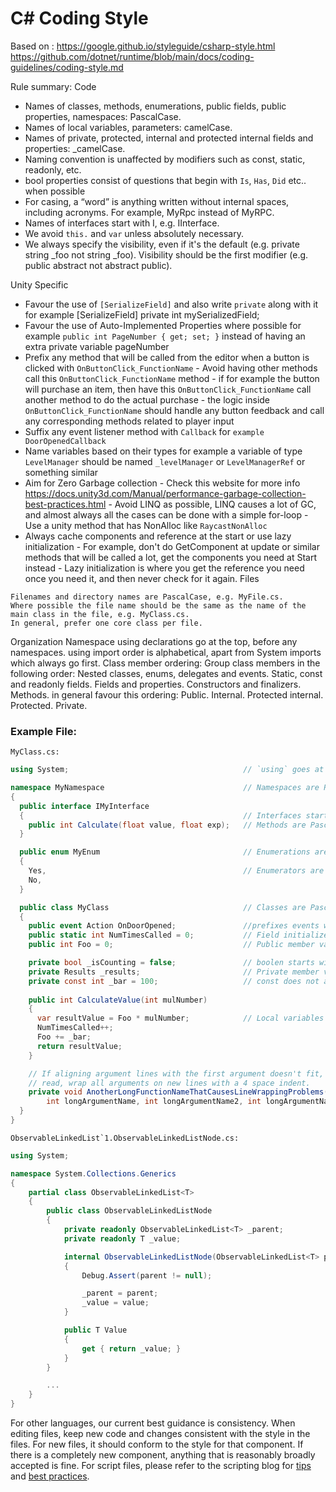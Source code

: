 C# Coding Style
===============

Based on :
https://google.github.io/styleguide/csharp-style.html
https://github.com/dotnet/runtime/blob/main/docs/coding-guidelines/coding-style.md

Rule summary:
Code

   - Names of classes, methods, enumerations, public fields, public properties, namespaces: PascalCase.
   - Names of local variables, parameters: camelCase.
   - Names of private, protected, internal and protected internal fields and properties: _camelCase.
   - Naming convention is unaffected by modifiers such as const, static, readonly, etc.
   - bool properties consist of questions that begin with `Is`, `Has`, `Did` etc.. when possible
   - For casing, a “word” is anything written without internal spaces, including acronyms. For example, MyRpc instead of MyRPC.
   - Names of interfaces start with I, e.g. IInterface.
   - We avoid `this.` and `var` unless absolutely necessary.
   - We always specify the visibility, even if it's the default (e.g. private string _foo not string _foo). Visibility should be the first modifier (e.g. public abstract not abstract public).

Unity Specific 
   - Favour the use of `[SerializeField]` and also write `private` along with it for example [SerializeField] private int mySerializedField;
   - Favour the use of Auto-Implemented Properties where possible for example `public int PageNumber { get; set; }` instead of having an extra private variable pageNumber
   - Prefix any method that will be called from the editor when a button is clicked with `OnButtonClick_FunctionName`
         - Avoid having other methods call this `OnButtonClick_FunctionName` method
         - if for example the button will purchase an item, then have this `OnButtonClick_FunctionName` call another method to do the actual purchase
         - the logic inside `OnButtonClick_FunctionName` should handle any button feedback and call any corresponding methods related to player input
   - Suffix any event listener method with `Callback` for `example DoorOpenedCallback`
   - Name variables based on their types for example a variable of type `LevelManager` should be named `_levelManager` or `LevelManagerRef` or something similar
   - Aim for Zero Garbage collection
         - Check this website for more info https://docs.unity3d.com/Manual/performance-garbage-collection-best-practices.html
         - Avoid LINQ as possible, LINQ causes a lot of GC, and almost always all the cases can be done with a simple for-loop
         - Use a unity method that has NonAlloc like `RaycastNonAlloc`
   - Always cache components and reference at the start or use lazy initialization
         - For example, don't do GetComponent at update or similar methods that will be called a lot, get the components you need at Start instead
         - Lazy initialization is where you get the reference you need once you need it, and then never check for it again.
Files

    Filenames and directory names are PascalCase, e.g. MyFile.cs.
    Where possible the file name should be the same as the name of the main class in the file, e.g. MyClass.cs.
    In general, prefer one core class per file.

Organization
    Namespace using declarations go at the top, before any namespaces. using import order is alphabetical, apart from System imports which always go first.
    Class member ordering:
        Group class members in the following order:
            Nested classes, enums, delegates and events.
            Static, const and readonly fields.
            Fields and properties.
            Constructors and finalizers.
            Methods.
    in general favour this ordering:
            Public.
            Internal.
            Protected internal.
            Protected.
            Private.





### Example File:

``MyClass.cs:``

```C#
using System;                                       // `using` goes at the top, outside the namespace

namespace MyNamespace                               // Namespaces are PascalCase.
{
  public interface IMyInterface
  {                                                 // Interfaces start with 'I'
    public int Calculate(float value, float exp);   // Methods are PascalCase and space after comma.
  }

  public enum MyEnum                                // Enumerations are PascalCase.
  {                             
    Yes,                                            // Enumerators are PascalCase.
    No,
  }

  public class MyClass                              // Classes are PascalCase.
  {
    public event Action OnDoorOpened;               //prefixes events with on , and name after their desired behaviour
    public static int NumTimesCalled = 0;           // Field initializers are encouraged.                 
    public int Foo = 0;                             // Public member variables are PascalCase.

    private bool _isCounting = false;               // boolen starts with is , has
    private Results _results;                       // Private member variables are _camelCase.   
    private const int _bar = 100;                   // const does not affect naming convention
   
    public int CalculateValue(int mulNumber)
    {     
      var resultValue = Foo * mulNumber;            // Local variables are camelCase.
      NumTimesCalled++;
      Foo += _bar;
      return resultValue;
    }

    // If aligning argument lines with the first argument doesn't fit, or is difficult to
    // read, wrap all arguments on new lines with a 4 space indent.
    private void AnotherLongFunctionNameThatCausesLineWrappingProblems(
        int longArgumentName, int longArgumentName2, int longArgumentName3) {}
  }
}

```

``ObservableLinkedList`1.ObservableLinkedListNode.cs:``

```C#
using System;

namespace System.Collections.Generics
{
    partial class ObservableLinkedList<T>
    {
        public class ObservableLinkedListNode
        {
            private readonly ObservableLinkedList<T> _parent;
            private readonly T _value;

            internal ObservableLinkedListNode(ObservableLinkedList<T> parent, T value)
            {
                Debug.Assert(parent != null);

                _parent = parent;
                _value = value;
            }

            public T Value
            {
                get { return _value; }
            }
        }

        ...
    }
}
```

For other languages, our current best guidance is consistency. When editing files, keep new code and changes consistent with the style in the files. For new files, it should conform to the style for that component. If there is a completely new component, anything that is reasonably broadly accepted is fine. For script files, please refer to the scripting blog for [tips](https://devblogs.microsoft.com/scripting/tag/powertip) and [best practices](https://devblogs.microsoft.com/scripting/tag/best-practices).

